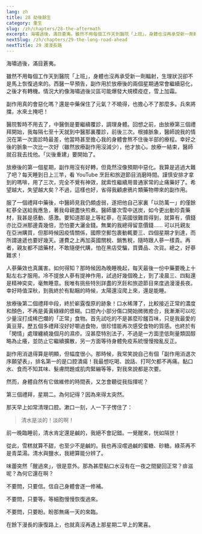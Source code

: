 ```yaml
---
lang: zh
title: 28 劫後餘生
category: 重生
slug: /zh/chapters/28-the-aftermath
excerpt: 海嘯過後，滿目蒼夷。雖然不用每個工作天到醫院「上班」，身體也沒再承受新一劑輻射，生理狀況卻不是馬上恢復過來。
nextSlug: /zh/chapters/29-the-long-road-ahead
nextTitle: 29 漫漫長路
---
```


<p class="cn">海嘯過後，滿目蒼夷。

<p class="cn">雖然不用每個工作天到醫院「上班」，身體也沒再承受新一劑輻射，生理狀況卻不是馬上恢復過來的。西醫一早預告，副作用於放療後的兩個星期通常會繼續惡化，之後才有轉機。情況大約像海嘯過後災區可能爆發大規模疫症，雪上加霜。

<p class="cn">副作用真的會惡化嗎？還是中藥保住了元氣？不曉得，也擔心不了那麼多。兵來將擋，水來土掩吧！

<p class="cn">醫院暫時不用去了，中醫倒是要繼續覆診，調理身體。回想之前，由放療第三個禮拜開始，我每隔七至十天就到中醫那裏覆診，前後三次。根據脈象，醫師說我的情況在第一次面診時最差，他當時甚至擔心我的身體會熬不住後半部的療程。幸好之後的脈象一次比一次好（雖然放療副作用沒減少），他才放心。放療一結束，醫師就召我去找他。「災後重建」要開始了。

<p class="cn">放療後的第一個星期，副作用沒有好轉，但竟然沒像預期中惡化。我算是逃過大難了吧？每天睡到日上三竿，看 YouTube 烹飪和旅遊節目消磨時間。謹慎安排才拿到的嗎啡，用了三次，完全不覺有神效，就索性繼續用普通家常的止痛藥好了。希望越大，失望越大矣？不過，這樣也好，省得我顧慮鴉片類藥物帶來的副作用。

<p class="cn">服了一個禮拜中藥後，中醫師見我仍頗虛弱，遂把他自己家裏「以防萬一」的僅餘紅蔘全送給我應急，著我母親盡快煎煮。醫師屢次雪中送炭，如今更出動珍貴藥材，我甚是感動、感激。要知道那是上等紅蔘，在英國很難買得到，就算有，價錢亦比亞洲那邊貴幾倍，恐怕要大灑金錢。無業的我總得留意價錢...... 可以托親友在亞洲購買，但那時候因疫情關係，國際空郵包裹動輒要三、四個星期才到達，而所謂速遞也要好幾天。運費之上再加英國關稅、銷售稅，隨時跟人蔘一樣貴。再者，親友都不諳藥材，不敢隨便代購，怕在黑店受騙，買贗品、次貨。總之，好蔘難求！

<p class="cn">人蔘藥效也真厲害。如何得知？那時候因為晚睡晚起，每天最後一份中藥要晚上十點左右才服用。冷不提放人蔘有提神作用，試過好幾個晚上，到了凌晨三、四點還是精神奕奕，毫無睡意。我唯有挑些特別詳盡的烹飪和旅遊節目來度過漫漫長夜。幸好時值深秋，到我終於有點睏的時候，太陽還沒爬上來，還是能睡。

<p class="cn">放療後第二個禮拜中段，終於嶄露復原的跡象！口水稀薄了，比較接近正常的濃度和顏色，不再是黃黃綠綠的漿糊。口腔內小部分傷口開始微微癒合，我漸漸可以吃少量沒打成稀巴爛的「正常」食物。首先試吃的不是甚麼珍饈百味，只是我最愛的黃豆芽。歷五個多禮拜沒好好嚼過食物，很珍惜能再次感受食物的質感。也終於有「閑情」處理纏繞幾個月的濕疹。沒甚麼特別法子，不過是一方面塗低劑量類固醇略為止癢，並防止它繼續擴散，另一方面等待身體免疫系統慢慢撥亂反正。

<p class="cn">副作用消退得算是明顯，但幅度很小。那時候，我常笑說自己有個「副作用消退次序願望表」，排名第一的是口腔潰瘍！我最想吃喝、說話、打呵欠都不再痛。黏口水、食而不知其味、髮膚問題或肌肉緊繃等等，對我來說都是次要。

<p class="cn">然而，身體自然有它做維修的時間表，又怎會聽從我指揮呢？

<p class="cn">第三個禮拜，星期二。為何記得？因為來得太突然。

<p class="cn">那天早上如常清理口腔。漱口一刻，人一下子愣住了：

<blockquote class="cn">清水是淡的！淡的啊！</blockquote>

<p class="cn">前一晚臨睡前，清水肯定還是鹹的，我絕不會記錯。一覺醒來，恍如隔世！

<p class="cn">從此，雪糕就算不甜，也至少不是鹹的。我也再沒嚐過鹹的蜜糖、砂糖。綠茶再不是青菜湯。清水與鹽水，我總算能分辨了。

<p class="cn">味蕾突然「醒過來」，很是意外。那為甚麼黏口水沒有在一夜之間變回正常？痱滋呢？為何它還在啊？

<p class="cn">不要問，只要信。信自己身體會逐一修補。

<p class="cn">不要問，只要等。等細胞慢慢恢復過來。

<p class="cn">不要問，只要盼。盼那無痛一天的來臨。

<p class="cn">在餘下漫長的康復路上，也就真沒再遇上那星期二早上的驚喜。
